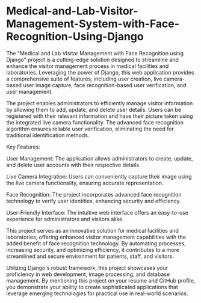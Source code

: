 # Medical-and-Lab-Visitor-Management-System-with-Face-Recognition-Using-Django
The "Medical and Lab Visitor Management with Face Recognition using Django" project is a cutting-edge solution designed to streamline and enhance the visitor management process in medical facilities and laboratories. Leveraging the power of Django, this web application provides a comprehensive suite of features, including user creation, live camera-based user image capture, face recognition-based user verification, and user management.

The project enables administrators to efficiently manage visitor information by allowing them to add, update, and delete user details. Users can be registered with their relevant information and have their picture taken using the integrated live camera functionality. The advanced face recognition algorithm ensures reliable user verification, eliminating the need for traditional identification methods.

Key Features:

User Management: The application allows administrators to create, update, and delete user accounts with their respective details.

Live Camera Integration: Users can conveniently capture their image using the live camera functionality, ensuring accurate representation.

Face Recognition: The project incorporates advanced face recognition technology to verify user identities, enhancing security and efficiency.

User-Friendly Interface: The intuitive web interface offers an easy-to-use experience for administrators and visitors alike.

This project serves as an innovative solution for medical facilities and laboratories, offering enhanced visitor management capabilities with the added benefit of face recognition technology. By automating processes, increasing security, and optimizing efficiency, it contributes to a more streamlined and secure environment for patients, staff, and visitors.

Utilizing Django's robust framework, this project showcases your proficiency in web development, image processing, and database management. By mentioning this project on your resume and GitHub profile, you demonstrate your ability to create sophisticated applications that leverage emerging technologies for practical use in real-world scenarios.
